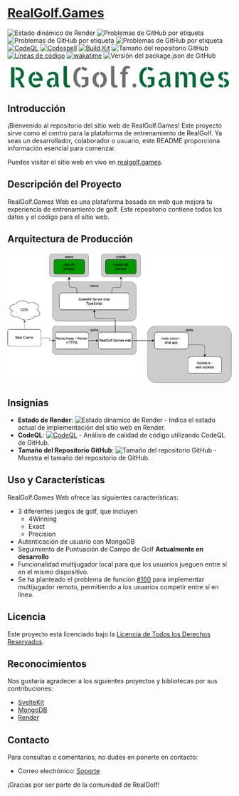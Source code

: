 # [RealGolf.Games](https://realgolf.games)

![Estado dinámico de Render](https://img.shields.io/badge/dynamic/json?url=https%3A%2F%2Frender-deploy-status-vwj3.onrender.com%2Fsrv-cn12obocmk4c73di1vg0&query=status&style=flat-square&logo=render&label=Render) ![Problemas de GitHub por etiqueta](https://img.shields.io/github/issues/realgolf/web/feature) ![Problemas de GitHub por etiqueta](https://img.shields.io/github/issues/realgolf/web/bug) ![Problemas de GitHub por etiqueta](https://img.shields.io/github/issues/realgolf/web/game) [![CodeQL](https://github.com/realgolf/web/actions/workflows/github-code-scanning/codeql/badge.svg)](https://github.com/realgolf/web/actions/workflows/github-code-scanning/codeql) [![Codespell](https://github.com/realgolf/web/actions/workflows/codespell.yml/badge.svg)](https://github.com/realgolf/web/actions/workflows/codespell.yml) [![Build Kit](https://github.com/realgolf/web/actions/workflows/kit.yml/badge.svg)](https://github.com/realgolf/web/actions/workflows/kit.yml) ![Tamaño del repositorio GitHub](https://img.shields.io/github/repo-size/realgolf/web) [![Líneas de código](https://tokei.rs/b1/github/realgolf/web)](https://github.com/XAMPPRocky/tokei) [![wakatime](https://wakatime.com/badge/github/realgolf/web.svg)](https://wakatime.com/badge/github/realgolf/web) ![Versión del package.json de GitHub](https://img.shields.io/github/package-json/v/realgolf/web)

![Banner de RealGolf.Games](https://raw.githubusercontent.com/realgolf/web/main/img/logo_banner.PNG)

## Introducción

¡Bienvenido al repositorio del sitio web de RealGolf.Games! Este proyecto sirve como el centro para la plataforma de entrenamiento de RealGolf. Ya seas un desarrollador, colaborador o usuario, este README proporciona información esencial para comenzar.

Puedes visitar el sitio web en vivo en [realgolf.games](https://realgolf.games).

## Descripción del Proyecto

RealGolf.Games Web es una plataforma basada en web que mejora tu experiencia de entrenamiento de golf. Este repositorio contiene todos los datos y el código para el sitio web.

## Arquitectura de Producción

![Diagrama de arquitectura del servidor de producción RealGolf](https://raw.githubusercontent.com/realgolf/web/main/img/architecture.png)

## Insignias

- **Estado de Render**: ![Estado dinámico de Render](https://img.shields.io/badge/dynamic/json?url=https%3A%2F%2Frender-deploy-status-vwj3.onrender.com%2Fsrv-cn12obocmk4c73di1vg0&query=status&style=flat-square&logo=render&label=Render) - Indica el estado actual de implementación del sitio web en Render.
- **CodeQL**: [![CodeQL](https://github.com/realgolf/web/actions/workflows/github-code-scanning/codeql/badge.svg)](https://github.com/realgolf/web/actions/workflows/github-code-scanning/codeql) - Análisis de calidad de código utilizando CodeQL de GitHub.
- **Tamaño del Repositorio GitHub**: ![Tamaño del repositorio GitHub](https://img.shields.io/github/repo-size/realgolf/web) - Muestra el tamaño del repositorio de GitHub.

## Uso y Características

RealGolf.Games Web ofrece las siguientes características:

- 3 diferentes juegos de golf, que incluyen
  - 4Winning
  - Exact
  - Precision
- Autenticación de usuario con MongoDB
- Seguimiento de Puntuación de Campo de Golf **Actualmente en desarrollo**
- Funcionalidad multijugador local para que los usuarios jueguen entre sí en el mismo dispositivo.
- Se ha planteado el problema de función [#160](https://github.com/realgolf/web/issues/160) para implementar multijugador remoto, permitiendo a los usuarios competir entre sí en línea.

## Licencia

Este proyecto está licenciado bajo la [Licencia de Todos los Derechos Reservados](LICENSE.md).

## Reconocimientos

Nos gustaría agradecer a los siguientes proyectos y bibliotecas por sus contribuciones:

- [SvelteKit](https://github.com/sveltejs/kit)
- [MongoDB](https://github.com/mongodb)
- [Render](https://github.com/renderinc)

## Contacto

Para consultas o comentarios, no dudes en ponerte en contacto:

- Correo electrónico: [Soporte](mailto:support@realgolf.games)

¡Gracias por ser parte de la comunidad de RealGolf!
